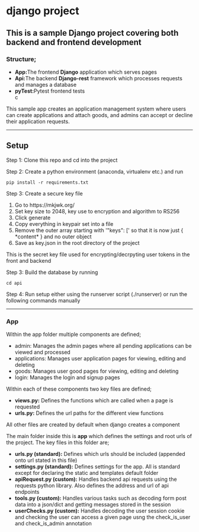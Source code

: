 # django project

<h2>This is a sample Django project covering both backend and frontend development</h2>
<h3>Structure;</h3>
<ul>
  <li><b>App:</b>The frontend <b>Django</b> application which serves pages</li>
  <li><b>Api:</b>The backend <b>Django-rest</b> framework which processes requests and manages a database</li>
  <li><b>pyTest:</b>Pytest frontend tests</li>c
</ul>

This sample app creates an application management system where users can create applications and attach goods, and admins can accept or decline their application requests.

<hr>
<h2>Setup</h2>
Step 1: Clone this repo and cd into the project

Step 2: Create a python environment (anaconda, virtualenv etc.) and run
```
pip install -r requirements.txt
```

Step 3: Create a secure key file
<ol>
  <li>Go to https://mkjwk.org/</li>
  <li>Set key size to 2048, key use to encryption and algorithm to RS256</li>
  <li>Click generate</li>
  <li>Copy everything in keypair set into a file</li>
  <li>Remove the outer array starting with '"keys": [' so that it is now just { *content* } and no outer object</li>
  <li>Save as key.json in the root directory of the project</li>
</ol>
 
This is the secret key file used for encrypting/decrpyting user tokens in the front and backend

Step 3: Build the database by running
```
cd api
```

Step 4: Run setup either using the runserver script (./runserver) or run the following commands manually

<hr>
<h3>App</h3>
Within the app folder multiple components are defined;
<ul>
  <li>admin: Manages the admin pages where all pending applications can be viewed and processed</li>
  <li>applications: Manages user application pages for viewing, editing and deleting</li>
  <li>goods: Manages user good pages for viewing, editing and deleting</li>
  <li>login: Manages the login and signup pages</li>
</ul>

Within each of these components two key files are defined;
<ul>
  <li><b>views.py:</b> Defines the functions which are called when a page is requested</li>
  <li><b>urls.py:</b> Defines the url paths for the different view functions</li>
</ul>
All other files are created by default when django creates a component

The main folder inside this is <b>app</b> which defines the settings and root urls of the project. The key files in this folder are;
<ul>
  <li><b>urls.py (standard):</b> Defines which urls should be included (appended onto url stated in this file)</li>
  <li><b>settings.py (standard):</b> Defines settings for the app. All is standard except for declaring the static and templates default folder</li>
  <li><b>apiRequest.py (custom):</b> Handles backend api requests using the requests python library. Also defines the address and url of api endpoints</li>
  <li><b>tools.py (custom):</b> Handles various tasks such as decoding form post data into a json/dict and getting messages stored in the session</li>
  <li><b>userChecks.py (custom):</b> Handles decoding the user session cookie and checking the user can access a given page usng the check_is_user and check_is_admin annotation</li>
</ul>
